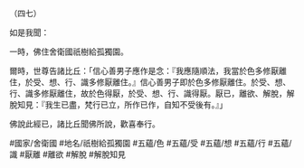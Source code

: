 （四七）

如是我聞：

一時，佛住舍衛國祇樹給孤獨園。

爾時，世尊告諸比丘：「信心善男子應作是念：『我應隨順法，我當於色多修厭離住，於受、想、行、識多修厭離住。』信心善男子即於色多修厭離住。於受、想、行、識多修厭離住，故於色得厭，於受、想、行、識得厭。厭已，離欲、解脫，解脫知見：『我生已盡，梵行已立，所作已作，自知不受後有。』」

佛說此經已，諸比丘聞佛所說，歡喜奉行。

#國家/舍衛國
#地名/祇樹給孤獨園
#五蘊/色
#五蘊/受
#五蘊/想
#五蘊/行
#五蘊/識
#厭離
#離欲
#解脫
#解脫知見
